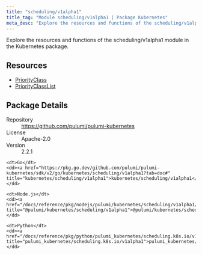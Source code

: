 ```yaml
---
title: "scheduling/v1alpha1"
title_tag: "Module scheduling/v1alpha1 | Package Kubernetes"
meta_desc: "Explore the resources and functions of the scheduling/v1alpha1 module in the Kubernetes package."
---
```


<!-- WARNING: this file was generated by Pulumi Docs Generator. -->
<!-- Do not edit by hand unless you're certain you know what you are doing! -->

Explore the resources and functions of the scheduling/v1alpha1 module in the Kubernetes package.

<h2 id="resources">Resources</h2>
<ul class="api">
    <li><a href="priorityclass" title="PriorityClass"><span class="symbol resource"></span>PriorityClass</a></li>
    <li><a href="priorityclasslist" title="PriorityClassList"><span class="symbol resource"></span>PriorityClassList</a></li>
</ul>

<h2 id="package-details">Package Details</h2>
<dl class="package-details">
	<dt>Repository</dt>
	<dd><a href="https://github.com/pulumi/pulumi-kubernetes">https://github.com/pulumi/pulumi-kubernetes</a></dd>
	<dt>License</dt>
	<dd>Apache-2.0</dd>
	<dt>Version</dt>
	<dd>2.2.1</dd>
</dl>



<dl class="tabular">

    <dt>Go</dt>
    <dd><a href="https://pkg.go.dev/github.com/pulumi/pulumi-kubernetes/sdk/v2/go/kubernetes/scheduling/v1alpha1?tab=doc#" title="kubernetes/scheduling/v1alpha1">kubernetes/scheduling/v1alpha1</a></dd>

    <dt>Node.js</dt>
    <dd><a href="/docs/reference/pkg/nodejs/pulumi/kubernetes/scheduling/v1alpha1/#" title="@pulumi/kubernetes/scheduling/v1alpha1">@pulumi/kubernetes/scheduling/v1alpha1</a></dd>

    <dt>Python</dt>
    <dd><a href="/docs/reference/pkg/python/pulumi_kubernetes/scheduling.k8s.io/v1alpha1" title="pulumi_kubernetes/scheduling.k8s.io/v1alpha1">pulumi_kubernetes/scheduling.k8s.io/v1alpha1</a></dd>

</dl>

